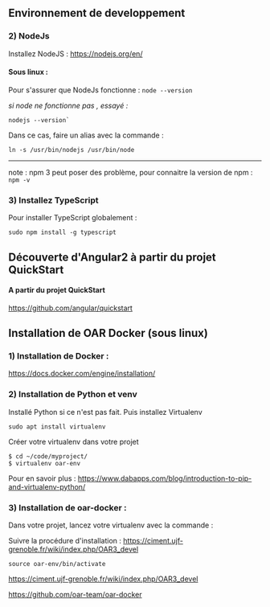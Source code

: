 ## Environnement de developpement


### 2) NodeJs 

Installez NodeJS : https://nodejs.org/en/

#### Sous linux :

Pour s'assurer que NodeJs fonctionne :
`node --version`

*si node ne fonctionne pas , essayé :* 
```
nodejs --version`
```

Dans ce cas, faire un alias avec la commande : 
```
ln -s /usr/bin/nodejs /usr/bin/node
```

---

note : npm 3 peut poser des problème, pour connaitre la version de npm : `npm -v`


### 3) Installez TypeScript


Pour installer TypeScript globalement :

```
sudo npm install -g typescript
```


## Découverte d'Angular2 à partir du projet QuickStart <a name="install-quickstart"></a>

#### A partir du projet QuickStart
https://github.com/angular/quickstart

## Installation de OAR Docker (sous linux)

### 1) Installation de Docker :
https://docs.docker.com/engine/installation/

### 2) Installation de Python et venv
Installé Python si ce n'est pas fait. Puis installez Virtualenv 

``` 
sudo apt install virtualenv
```

Créer votre virtualenv dans votre projet

``` 
$ cd ~/code/myproject/
$ virtualenv oar-env 
``` 

Pour en savoir plus : https://www.dabapps.com/blog/introduction-to-pip-and-virtualenv-python/

### 3) Installation de oar-docker :
Dans votre projet, lancez votre virtualenv avec la commande :

Suivre la procédure d'installation : https://ciment.ujf-grenoble.fr/wiki/index.php/OAR3_devel

```
source oar-env/bin/activate
```

https://ciment.ujf-grenoble.fr/wiki/index.php/OAR3_devel

https://github.com/oar-team/oar-docker
